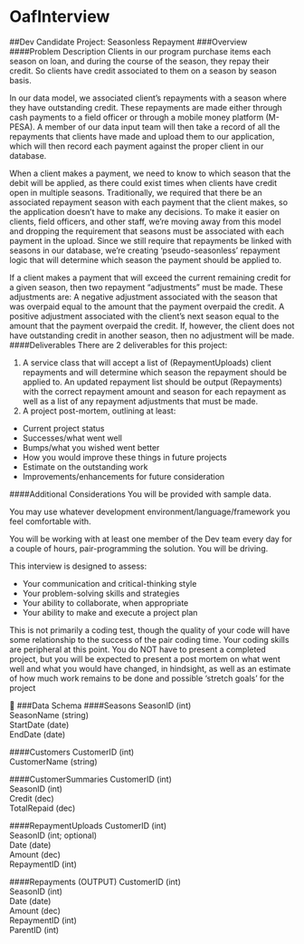 # OafInterview

##Dev Candidate Project: Seasonless Repayment 
###Overview
####Problem Description
Clients in our program purchase items each season on loan, and during the course of the season, they repay their credit. So clients have credit associated to them on a season by season basis. 

In our data model, we associated client’s repayments with a season where they have outstanding credit. These repayments are made either through cash payments to a field officer or through a mobile money platform (M-PESA). A member of our data input team will then take a record of all the repayments that clients have made and upload them to our application, which will then record each payment against the proper client in our database. 

When a client makes a payment, we need to know to which season that the debit will be applied, as there could exist times when clients have credit open in multiple seasons. Traditionally, we required that there be an associated repayment season with each payment that the client makes, so the application doesn’t have to make any decisions. To make it easier on clients, field officers, and other staff, we’re moving away from this model and dropping the requirement that seasons must be associated with each payment in the upload. Since we still require that repayments be linked with seasons in our database, we’re creating ‘pseudo-seasonless’ repayment logic that will determine which season the payment should be applied to. 

If a client makes a payment that will exceed the current remaining credit for a given season, then two repayment “adjustments” must be made. These adjustments are:
A negative adjustment associated with the season that was overpaid equal to the amount that the payment overpaid the credit.
A positive adjustment associated with the client’s next season equal to the amount that the payment overpaid the credit.
If, however, the client does not have outstanding credit in another season, then no adjustment will be made. 
####Deliverables
There are 2 deliverables for this project:

1. A service class that will accept a list of (RepaymentUploads) client repayments and will determine which season the repayment should be applied to. An updated repayment list should be output (Repayments) with the correct repayment amount and season for each repayment as well as a list of any repayment adjustments that must be made.
1. A project post-mortem, outlining at least:
  * Current project status
  * Successes/what went well
  * Bumps/what you wished went better
  * How you would improve these things in future projects
  * Estimate on the outstanding work
  * Improvements/enhancements for future consideration
  
####Additional Considerations
You will be provided with sample data.  

You may use whatever development environment/language/framework you feel comfortable with.

You will be working with at least one member of the Dev team every day for a couple of hours, pair-programming the solution.  You will be driving.

This interview is designed to assess:

* Your communication and critical-thinking style
* Your problem-solving skills and strategies
* Your ability to collaborate, when appropriate
* Your ability to make and execute a project plan

This is not primarily a coding test, though the quality of your code will have some relationship to the success of the pair coding time.  Your coding skills are peripheral at this point.  You do NOT have to present a completed project, but you will be expected to present a post mortem on what went well and what you would have changed, in hindsight, as well as an estimate of how much work remains to be done and possible ‘stretch goals’ for the project


###Data Schema
####Seasons
  SeasonID (int)  
  SeasonName (string)  
  StartDate (date)  
  EndDate (date)  

####Customers
  CustomerID (int)  
  CustomerName (string)  

####CustomerSummaries
  CustomerID (int)  
  SeasonID (int)  
  Credit (dec)  
  TotalRepaid (dec)  

####RepaymentUploads
  CustomerID (int)  
  SeasonID (int; optional)  
  Date (date)  
  Amount (dec)  
  RepaymentID (int)  

####Repayments (OUTPUT)
  CustomerID (int)  
  SeasonID (int)  
  Date (date)  
  Amount (dec)  
  RepaymentID (int)  
  ParentID (int)  

